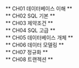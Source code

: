 ** CH01 데이터베이스 이해 **  
** CH02 SQL 기본 **  
** CH03 제약조건 **  
** CH04 SQL 고급 **  
** CH05 데이터베이스 개체 **  
** CH06 데이터 모델링 **  
** CH07 정규화 **  
** CH08 트랜젝션 **  
